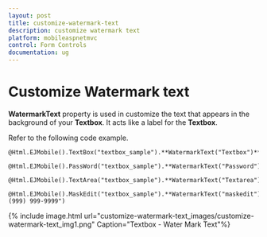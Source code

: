 ```yaml
---
layout: post
title: customize-watermark-text
description: customize watermark text
platform: mobileaspnetmvc
control: Form Controls
documentation: ug
---
```


# Customize Watermark text

**WatermarkText** property is used in customize the text that appears in the background of your **Textbox**. It acts like a label for the **Textbox**.

Refer to the following code example.



    @Html.EJMobile().TextBox("textbox_sample").**WatermarkText("Textbox")**

    @Html.EJMobile().PassWord("textbox_sample").**WatermarkText("Password")**

    @Html.EJMobile().TextArea("textbox_sample").**WatermarkText("Textarea")**

    @Html.EJMobile().MaskEdit("textbox_sample").**WatermarkText("maskedit")**.Mask("+1 (999) 999-9999")   



{% include image.html url="customize-watermark-text_images/customize-watermark-text_img1.png" Caption="Textbox - Water Mark Text"%}

